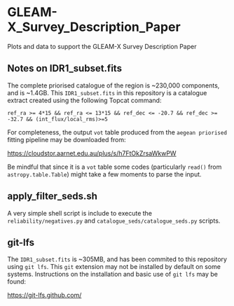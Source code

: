 # GLEAM-X_Survey_Description_Paper
Plots and data to support the GLEAM-X Survey Description Paper


## Notes on IDR1_subset.fits

The complete priorised catalogue of the region is ~230,000 components, and is ~1.4GB. This `IDR1_subset.fits` in this repository is a catalogue extract created using the following Topcat command:

`ref_ra >= 4*15 && ref_ra <= 13*15 && ref_dec <= -20.7 && ref_dec >= -32.7 && (int_flux/local_rms)>=5`

For completeness, the output `vot` table produced from the `aegean priorised` fitting pipeline may be downloaded from:

<https://cloudstor.aarnet.edu.au/plus/s/h7FtOkZrsaWkwPW>

Be mindful that since it is a `vot` table some codes (particularly `read()` from `astropy.table.Table`) might take a few moments to parse the input.

## apply_filter_seds.sh

A very simple shell script is include to execute the `reliability/negatives.py` and `catalogue_seds/catalogue_seds.py` scripts. 

## git-lfs

The `IDR1_subset.fits` is ~305MB, and has been commited to this repository using `git lfs`. This `git` extension may not be installed by default on some systems. Instructions on the installation and basic use of `git lfs` may be found:

<https://git-lfs.github.com/>